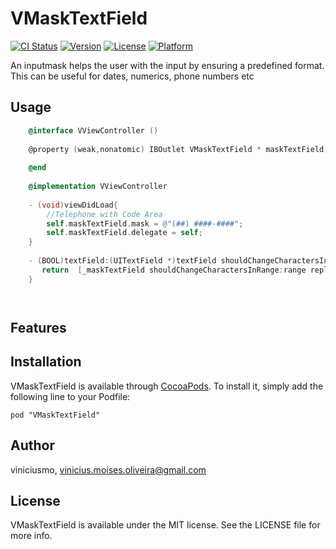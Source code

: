 # VMaskTextField

[![CI Status](http://img.shields.io/travis/viniciusmo/VMaskTextField.svg?style=flat)](https://travis-ci.org/viniciusmo/VMaskTextField)
[![Version](https://img.shields.io/cocoapods/v/VMaskTextField.svg?style=flat)](http://cocoadocs.org/docsets/VMaskTextField)
[![License](https://img.shields.io/cocoapods/l/VMaskTextField.svg?style=flat)](http://cocoadocs.org/docsets/VMaskTextField)
[![Platform](https://img.shields.io/cocoapods/p/VMaskTextField.svg?style=flat)](http://cocoadocs.org/docsets/VMaskTextField)


An inputmask helps the user with the input by ensuring a predefined format. This can be useful for dates, numerics, phone numbers  etc


## Usage
```objective-c
    @interface VViewController ()
	
	@property (weak,nonatomic) IBOutlet VMaskTextField * maskTextField;
	
	@end
	
	@implementation VViewController
	
	- (void)viewDidLoad{
	    //Telephone with Code Area
	    self.maskTextField.mask = @"(##) ####-####";
	    self.maskTextField.delegate = self;
	}
	
	- (BOOL)textField:(UITextField *)textField shouldChangeCharactersInRange:(NSRange)range replacementString:(NSString *)string{
	   return  [_maskTextField shouldChangeCharactersInRange:range replacementString:string];
	}




```
## Features

## Installation

VMaskTextField is available through [CocoaPods](http://cocoapods.org). To install
it, simply add the following line to your Podfile:

    pod "VMaskTextField"

## Author

viniciusmo, vinicius.moises.oliveira@gmail.com

## License

VMaskTextField is available under the MIT license. See the LICENSE file for more info.

